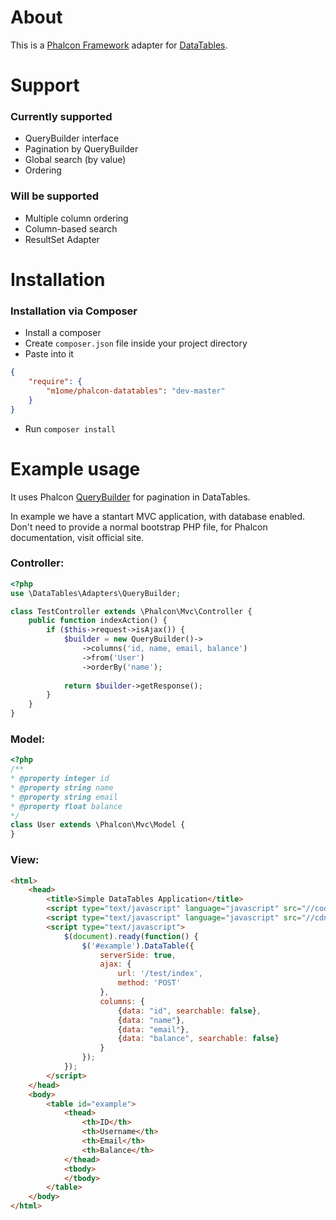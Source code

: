 # About
This is a [Phalcon Framework](http://phalconphp.com/) adapter for [DataTables](http://www.datatables.net/).
# Support
### Currently supported
* QueryBuilder interface
* Pagination by QueryBuilder
* Global search (by value)
* Ordering

### Will be supported
* Multiple column ordering
* Column-based search
* ResultSet Adapter

# Installation
### Installation via Composer
* Install a composer
* Create `composer.json` file inside your project directory
* Paste into it
```json
{
    "require": {
        "m1ome/phalcon-datatables": "dev-master"
    }
}
```
* Run `composer install`

# Example usage
It uses Phalcon [QueryBuilder](http://docs.phalconphp.com/en/latest/api/Phalcon_Mvc_Model_Query_Builder.html) for pagination in DataTables.

In example we have a stantart MVC application, with database enabled. Don't need to provide a normal bootstrap PHP file, for Phalcon documentation, visit official site.

### Controller:
```php
<?php
use \DataTables\Adapters\QueryBuilder;

class TestController extends \Phalcon\Mvc\Controller {
    public function indexAction() {
        if ($this->request->isAjax()) {
            $builder = new QueryBuilder()->
                ->columns('id, name, email, balance')
                ->from('User')
                ->orderBy('name');
            
            return $builder->getResponse();
        }
    }
}
```

### Model:
```php
<?php
/**
* @property integer id
* @property string name
* @property string email
* @property float balance
*/
class User extends \Phalcon\Mvc\Model {
}
```

### View:
```html
<html>
    <head>
        <title>Simple DataTables Application</title>
        <script type="text/javascript" language="javascript" src="//code.jquery.com/jquery-1.11.1.min.js"></script>
        <script type="text/javascript" language="javascript" src="//cdn.datatables.net/1.10.4/js/jquery.dataTables.min.js"></script>
        <script type="text/javascript">
            $(document).ready(function() {
                $('#example').DataTable({
                    serverSide: true,
                    ajax: {
                        url: '/test/index',
                        method: 'POST'
                    },
                    columns: {
                        {data: "id", searchable: false},
                        {data: "name"},
                        {data: "email"},
                        {data: "balance", searchable: false}
                    }
                });
            });
        </script>
    </head>
    <body>
        <table id="example">
            <thead>
                <th>ID</th>
                <th>Username</th>
                <th>Email</th>
                <th>Balance</th>
            </thead>
            <tbody>
            </tbody>
        </table>
    </body>
</html>
```
